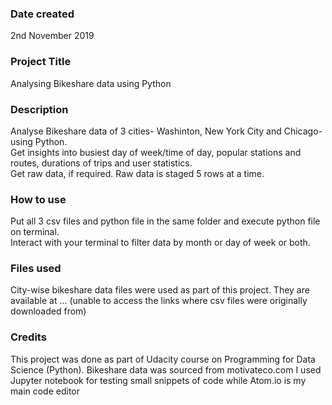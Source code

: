 ### Date created
2nd November 2019

### Project Title
Analysing Bikeshare data using Python

### Description
Analyse Bikeshare data of 3 cities- Washinton, New York City and Chicago- using Python.  
Get insights into busiest day of week/time of day, popular stations and routes, durations of trips and user statistics.  
Get raw data, if required. Raw data is staged 5 rows at a time.

### How to use
Put all 3 csv files and python file in the same folder and execute python file on terminal.  
Interact with your terminal to filter data by month or day of week or both.  

### Files used
City-wise bikeshare data files were used as part of this project. They are available at ... (unable to access the links where csv files were originally downloaded from)

### Credits
This project was done as part of Udacity course on Programming for Data Science (Python).
Bikeshare data was sourced from motivateco.com
I used Jupyter notebook for testing small snippets of code while Atom.io is my main code editor
